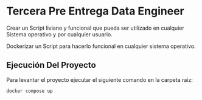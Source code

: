 
# Tercera Pre Entrega Data Engineer

Crear un Script liviano y funcional que pueda ser utilizado en cualquier Sistema operativo y por cualquier usuario. 

Dockerizar un Script para hacerlo funcional en cualquier sistema operativo. 






##  Ejecución Del Proyecto
Para levantar el proyecto ejecutar el siguiente comando en la carpeta raiz:

```bash
docker compose up
```
